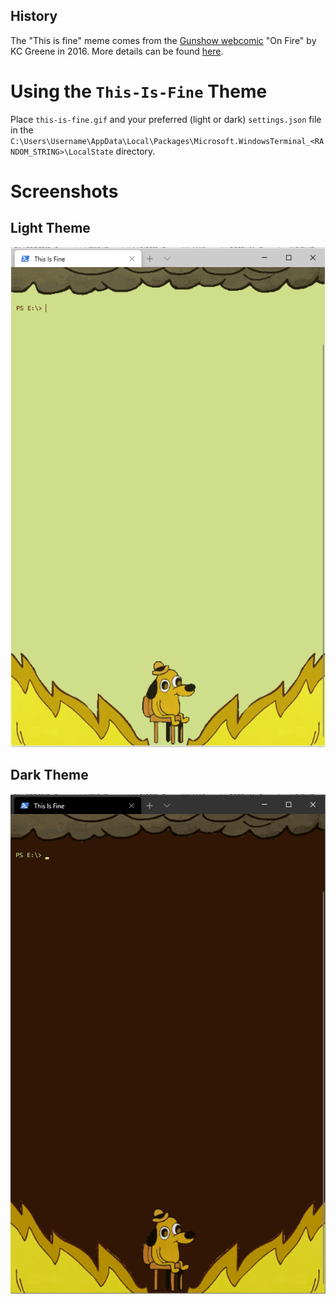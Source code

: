 ## History
The "This is fine" meme comes from the [Gunshow webcomic](http://gunshowcomic.com/648) "On Fire" by KC Greene in 2016.  More details can be found [here](https://www.theverge.com/2016/8/3/12368634/this-is-fine-dog-meme-update-sequel-kc-green).

# Using the `This-Is-Fine` Theme

Place `this-is-fine.gif` and your preferred (light or dark) `settings.json` file in the `C:\Users\Username\AppData\Local\Packages\Microsoft.WindowsTerminal_<RANDOM_STRING>\LocalState` directory.

# Screenshots
## Light Theme
![Light Theme](preview/Light_Theme.PNG)

## Dark Theme
![Dark Theme](preview/Dark_Theme.PNG)